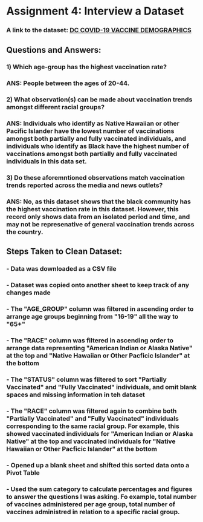 # __Assignment 4: Interview a Dataset__

### A link to the dataset: [DC COVID-19 VACCINE DEMOGRAPHICS](https://opendata.dc.gov/datasets/dc-covid-19-vaccine-demographics/explore)

## Questions and Answers:

### 1) Which age-group has the highest vaccination rate?
### ANS: People between the ages of 20-44. 

### 2) What observation(s) can be made about vaccination trends amongst different racial groups?
### ANS: Individuals who identify as Native Hawaiian or other Pacific Islander have the lowest number of vaccinations amongst both partially and fully vaccinated individuals, and individuals who identify as Black have the highest number of vaccinations amongst both partially and fully vaccinated individuals in this data set.

### 3) Do these aforemntioned observations match vaccination trends reported across the media and news outlets?
### ANS: No, as this dataset shows that the black community has the highest vaccination rate in this dataset. However, this record only shows data from an isolated period and time, and may not be represenative of general vaccination trends across the country.

## Steps Taken to Clean Dataset:

### - Data was downloaded as a CSV file
### - Dataset was copied onto another sheet to keep track of any changes made
### - The "AGE_GROUP" column was filtered in ascending order to arrange age groups beginning from "16-19" all the way to "65+"
### - The "RACE" column was filtered in ascending order to arrange data representing "American Indian or Alaska Native" at the top and "Native Hawaiian or Other Pacficic Islander" at the bottom
### - The "STATUS" column was filtered to sort "Partially Vaccinated" and "Fully Vaccinated" individuals, and omit blank spaces and missing information in teh dataset
### - The "RACE" column was filtered again to combine both "Partially Vaccinated" and "Fully Vaccinated" individuals corresponding to the same racial group. For example, this showed vaccinated individuals for "American Indian or Alaska Native" at the top and vaccinated individuals for "Native Hawaiian or Other Pacficic Islander" at the bottom
### - Opened up a blank sheet and shifted this sorted data onto a Pivot Table 
### - Used the sum category to calculate percentages and figures to answer the questions I was asking. Fo example, total number of vaccines administered per age group, total number of vaccines administred in relation to a specific racial group.

## 


